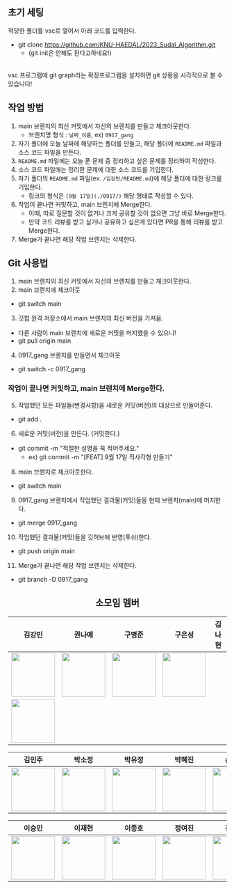 ## 초기 세팅
적당한 폴더를 vsc로 열어서 아래 코드를 입력한다.
- git clone https://github.com/KNU-HAEDAL/2023_Sudal_Algorithm.git
  - (git init은 안해도 된다고하네요!)
<br>
vsc 프로그램에 git graph라는 확장프로그램을 설치하면 git 상황을 시각적으로 볼 수 있습니다! 

## 작업 방법
1. main 브렌치의 최신 커밋에서 자신의 브렌치를 만들고 체크아웃한다.
    - 브렌치명 형식 : `날짜_이름`, ex) `0917_gang`
2. 자기 폴더에 오늘 날짜에 해당하는 폴더를 만들고, 해당 폴더에 `README.md` 파일과 소스 코드 파일을 만든다.
3. `README.md` 파일에는 오늘 푼 문제 중 정리하고 싶은 문제를 정리하여 작성한다.
4. 소스 코드 파일에는 정리한 문제에 대한 소스 코드를 기입한다.
5. 자기 폴더의 `README.md` 파일(ex. `/김강민/README.md`)에 해당 폴더에 대한 링크를 기입한다.
    - 링크의 형식은 `[9월 17일](./0917/)` 해당 형태로 작성할 수 있다.
6. 작업이 끝나면 커밋하고, main 브렌치에 Merge한다.
    - 이때, 따로 질문할 것이 없거나 크게 공유할 것이 없으면 그냥 바로 Merge한다.
    - 만약 코드 리뷰를 받고 싶거나 공유하고 싶은게 있다면 PR을 통해 리뷰를 받고 Merge한다.
7. Merge가 끝나면 해당 작업 브렌치는 삭제한다.

## Git 사용법

1. main 브렌치의 최신 커밋에서 자신의 브렌치를 만들고 체크아웃한다.
2. main 브렌치에 체크아웃
- git switch main
3. 깃헙 원격 저장소에서 main 브렌치의 최신 버전을 가져옴.
- 다른 사람이 main 브렌치에 새로운 커밋을 머지했을 수 있으니!
- git pull origin main
4. 0917_gang 브렌치를 만들면서 체크아웃
- git switch -c 0917_gang

### 작업이 끝나면 커밋하고, main 브렌치에 Merge한다.
   
5. 작업했던 모든 파일들(변경사항)을 새로운 커밋(버전)의 대상으로 만들어준다.
- git add .
6. 새로운 커밋(버전)을 만든다. (커밋한다.)
- git commit -m "적절한 설명을 꼭 적어주세요."
    - ex) git commit -m "[FEAT] 9월 17일 직사각형 만들기"
8. main 브렌치로 체크아웃한다.
- git switch main
9. 0917_gang 브렌치에서 작업했던 결과물(커밋)들을 현재 브렌치(main)에 머지한다.
- git merge 0917_gang
10. 작업했던 결과물(커밋)들을 깃허브에 반영(푸쉬)한다.
- git push origin main
11. Merge가 끝나면 해당 작업 브렌치는 삭제한다.
- git branch -D 0917_gang

<div align=center>

## 소모임 멤버

| 김강민 | 권나예 | 구명준 | 구은성 | 김나현 |
| :---: | :---: | :---: | :---: | :---: |
| [<img src="https://github.com/dobbymin.png" width="100px">](https://github.com/dobbymin) | [<img src="https://github.com/Kwonnaye.png" width="100px">](https://github.com/Kwonnaye) | [<img src="https://github.com/Koo-EunSung.png" width="100px">](https://github.com/Koo-EunSung) | [<img src="https://github.com/999mj.png" width="100px">](https://github.com/999mj) |
[<img src="https://github.com/Dansoeun.png" width="100px">](https://github.com/Dansoeun) |

| 김민주 | 박소정 | 박유정 | 박혜진 | 손성호 |
| :---: | :--: | :--: | :---: | :---: |
| [<img src="https://github.com/manjookim.png" width="100px">](https://github.com/manjookim) | [<img src="https://github.com/soParkjeong.png" width="100px">](https://github.com/soParkjeong) | [<img src="https://github.com/izoq78.png" width="100px">](https://github.com/izoq78)| [<img src="https://github.com/phj0446.png" width="100px">](https://github.com/phj0446) | [<img src="https://github.com/SungHHo.png" width="100px">](https://github.com/SungHHo) |

| 이승민 | 이재현 | 이종호 | 정여진 | 진현지 |
| :---: | :--: | :---: | :---: | :--: |
| [<img src="https://github.com/miloul.png" width="100px">](https://github.com/miloul) | [<img src="https://github.com/fanta4715.png" width="100px">](https://github.com/fanta4715) | [<img src="https://github.com/Jakelee99.png" width="100px">](https://github.com/Jakelee99) | [<img src="https://github.com/doodoo10.png" width="100px">](https://github.com/doodoo10) | [<img src="https://github.com/Catsmanager.png" width="100px">](https://github.com/Catsmanager) |

